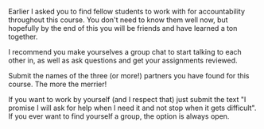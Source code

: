 Earlier I asked you to find fellow students to work with for
accountability throughout this course. You don't need to know them well
now, but hopefully by the end of this you will be friends and have
learned a ton together. 

I recommend you make yourselves a group chat to start talking to each
other in, as well as ask questions and get your assignments reviewed.

Submit the names of the three (or more!) partners you have found for
this course. The more the merrier!

If you want to work by yourself (and I respect that) just submit the
text "I promise I will ask for help when I need it and not stop when it
gets difficult". If you ever want to find yourself a group, the option
is always open.

  

  
